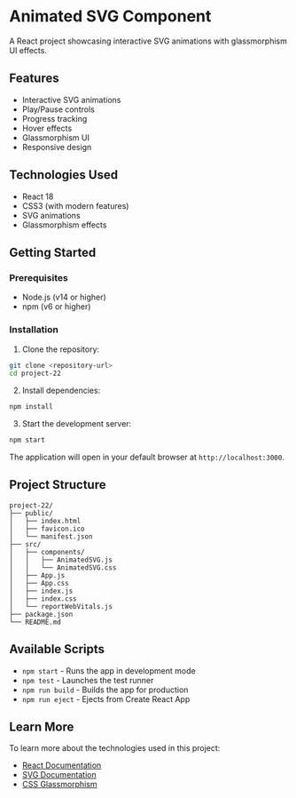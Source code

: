 # Animated SVG Component

A React project showcasing interactive SVG animations with glassmorphism UI effects.

## Features

- Interactive SVG animations
- Play/Pause controls
- Progress tracking
- Hover effects
- Glassmorphism UI
- Responsive design

## Technologies Used

- React 18
- CSS3 (with modern features)
- SVG animations
- Glassmorphism effects

## Getting Started

### Prerequisites

- Node.js (v14 or higher)
- npm (v6 or higher)

### Installation

1. Clone the repository:
```bash
git clone <repository-url>
cd project-22
```

2. Install dependencies:
```bash
npm install
```

3. Start the development server:
```bash
npm start
```

The application will open in your default browser at `http://localhost:3000`.

## Project Structure

```
project-22/
├── public/
│   ├── index.html
│   ├── favicon.ico
│   └── manifest.json
├── src/
│   ├── components/
│   │   ├── AnimatedSVG.js
│   │   └── AnimatedSVG.css
│   ├── App.js
│   ├── App.css
│   ├── index.js
│   ├── index.css
│   └── reportWebVitals.js
├── package.json
└── README.md
```

## Available Scripts

- `npm start` - Runs the app in development mode
- `npm test` - Launches the test runner
- `npm run build` - Builds the app for production
- `npm run eject` - Ejects from Create React App

## Learn More

To learn more about the technologies used in this project:

- [React Documentation](https://reactjs.org/)
- [SVG Documentation](https://developer.mozilla.org/en-US/docs/Web/SVG)
- [CSS Glassmorphism](https://css-tricks.com/glassmorphism-in-css/) 